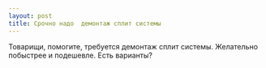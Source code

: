 ```yaml
---
layout: post 
title: Срочно надо  демонтаж сплит системы 
--- 
```

Товарищи, помогите, требуется  демонтаж сплит системы. Желательно побыстрее и подешевле. Есть варианты?